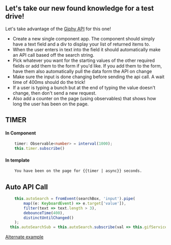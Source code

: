 ## Let's take our new found knowledge for a test drive!

Let's take advantage of the [Giphy API](https://giphy.com/) for this one!

* Create a new single component app. The component should simply have a text field and a div to display your list of returned items to. 
* When the user enters in text into the field it should automatically make an API call based off the search string. 
* Pick whatever you want for the starting values of the other required fields or add them to the form if you'd like. If you add them to the form, have them also automatically pull the data form the API on change
* Make sure the input is done changing before sending the api call. A wait time of 400ms should do the trick!
* If a user is typing a bunch but at the end of typing the value doesn't change, then don't send a new request.
* Also add a counter on the page (using observables) that shows how long the user has been on the page. 


## TIMER
#### In Component
``` typescript
    timer: Observable<number> = interval(1000);
    this.timer.subscribe()
```

#### In template
``` html
    You have been on the page for {{timer | async}} seconds.
```

## Auto API Call

``` typescript
    this.autoSearch = fromEvent(searchBox, 'input').pipe(
        map((e: KeyboardEvent) => e.target['value']),
        filter(text => text.length > 3),
        debounceTime(400),
        distinctUntilChanged()
    );
  this.autoSearchSub = this.autoSearch.subscribe(val => this.gifService.apiCall(val));
```
[Alternate example](https://angular.io/guide/practical-observable-usage)
